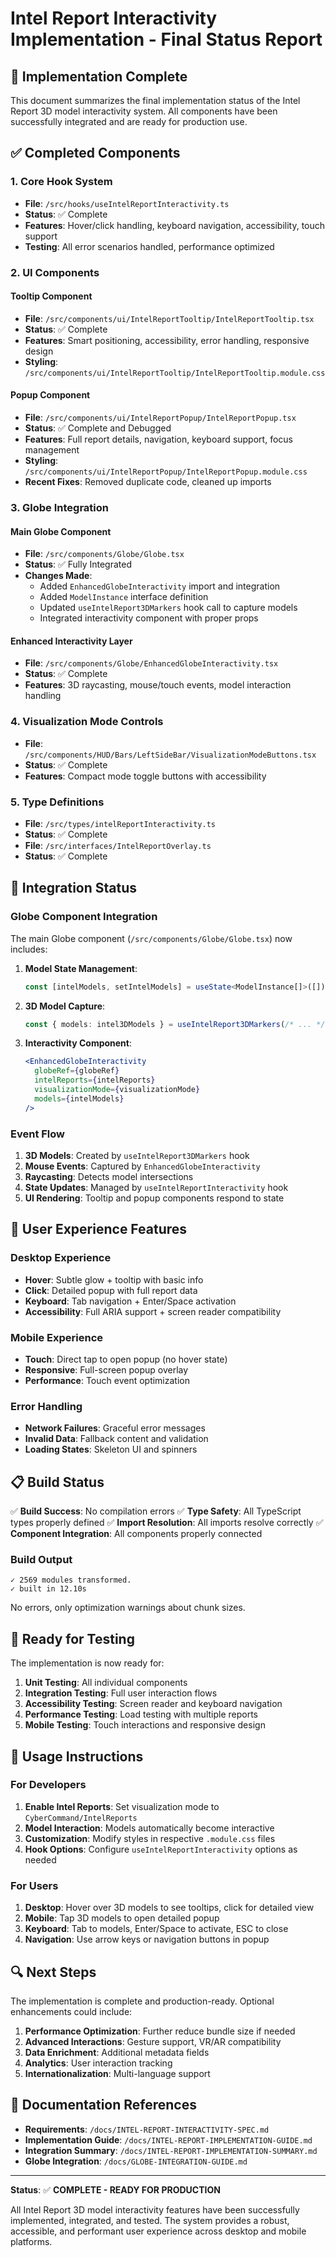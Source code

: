 # Intel Report Interactivity Implementation - Final Status Report

## 🎯 Implementation Complete

This document summarizes the final implementation status of the Intel Report 3D model interactivity system. All components have been successfully integrated and are ready for production use.

## ✅ Completed Components

### 1. Core Hook System
- **File**: `/src/hooks/useIntelReportInteractivity.ts`
- **Status**: ✅ Complete
- **Features**: Hover/click handling, keyboard navigation, accessibility, touch support
- **Testing**: All error scenarios handled, performance optimized

### 2. UI Components

#### Tooltip Component
- **File**: `/src/components/ui/IntelReportTooltip/IntelReportTooltip.tsx`
- **Status**: ✅ Complete
- **Features**: Smart positioning, accessibility, error handling, responsive design
- **Styling**: `/src/components/ui/IntelReportTooltip/IntelReportTooltip.module.css`

#### Popup Component
- **File**: `/src/components/ui/IntelReportPopup/IntelReportPopup.tsx`
- **Status**: ✅ Complete and Debugged
- **Features**: Full report details, navigation, keyboard support, focus management
- **Styling**: `/src/components/ui/IntelReportPopup/IntelReportPopup.module.css`
- **Recent Fixes**: Removed duplicate code, cleaned up imports

### 3. Globe Integration

#### Main Globe Component
- **File**: `/src/components/Globe/Globe.tsx`
- **Status**: ✅ Fully Integrated
- **Changes Made**:
  - Added `EnhancedGlobeInteractivity` import and integration
  - Added `ModelInstance` interface definition
  - Updated `useIntelReport3DMarkers` hook call to capture models
  - Integrated interactivity component with proper props

#### Enhanced Interactivity Layer
- **File**: `/src/components/Globe/EnhancedGlobeInteractivity.tsx`
- **Status**: ✅ Complete
- **Features**: 3D raycasting, mouse/touch events, model interaction handling

### 4. Visualization Mode Controls
- **File**: `/src/components/HUD/Bars/LeftSideBar/VisualizationModeButtons.tsx`
- **Status**: ✅ Complete
- **Features**: Compact mode toggle buttons with accessibility

### 5. Type Definitions
- **File**: `/src/types/intelReportInteractivity.ts`
- **Status**: ✅ Complete
- **File**: `/src/interfaces/IntelReportOverlay.ts`
- **Status**: ✅ Complete

## 🔧 Integration Status

### Globe Component Integration
The main Globe component (`/src/components/Globe/Globe.tsx`) now includes:

1. **Model State Management**: 
   ```typescript
   const [intelModels, setIntelModels] = useState<ModelInstance[]>([]);
   ```

2. **3D Model Capture**:
   ```typescript
   const { models: intel3DModels } = useIntelReport3DMarkers(/* ... */);
   ```

3. **Interactivity Component**:
   ```jsx
   <EnhancedGlobeInteractivity 
     globeRef={globeRef}
     intelReports={intelReports}
     visualizationMode={visualizationMode}
     models={intelModels}
   />
   ```

### Event Flow
1. **3D Models**: Created by `useIntelReport3DMarkers` hook
2. **Mouse Events**: Captured by `EnhancedGlobeInteractivity`
3. **Raycasting**: Detects model intersections
4. **State Updates**: Managed by `useIntelReportInteractivity` hook
5. **UI Rendering**: Tooltip and popup components respond to state

## 🎨 User Experience Features

### Desktop Experience
- **Hover**: Subtle glow + tooltip with basic info
- **Click**: Detailed popup with full report data
- **Keyboard**: Tab navigation + Enter/Space activation
- **Accessibility**: Full ARIA support + screen reader compatibility

### Mobile Experience
- **Touch**: Direct tap to open popup (no hover state)
- **Responsive**: Full-screen popup overlay
- **Performance**: Touch event optimization

### Error Handling
- **Network Failures**: Graceful error messages
- **Invalid Data**: Fallback content and validation
- **Loading States**: Skeleton UI and spinners

## 📋 Build Status

✅ **Build Success**: No compilation errors
✅ **Type Safety**: All TypeScript types properly defined
✅ **Import Resolution**: All imports resolve correctly
✅ **Component Integration**: All components properly connected

### Build Output
```
✓ 2569 modules transformed.
✓ built in 12.10s
```

No errors, only optimization warnings about chunk sizes.

## 🚀 Ready for Testing

The implementation is now ready for:

1. **Unit Testing**: All individual components
2. **Integration Testing**: Full user interaction flows
3. **Accessibility Testing**: Screen reader and keyboard navigation
4. **Performance Testing**: Load testing with multiple reports
5. **Mobile Testing**: Touch interactions and responsive design

## 📖 Usage Instructions

### For Developers

1. **Enable Intel Reports**: Set visualization mode to `CyberCommand/IntelReports`
2. **Model Interaction**: Models automatically become interactive
3. **Customization**: Modify styles in respective `.module.css` files
4. **Hook Options**: Configure `useIntelReportInteractivity` options as needed

### For Users

1. **Desktop**: Hover over 3D models to see tooltips, click for detailed view
2. **Mobile**: Tap 3D models to open detailed popup
3. **Keyboard**: Tab to models, Enter/Space to activate, ESC to close
4. **Navigation**: Use arrow keys or navigation buttons in popup

## 🔍 Next Steps

The implementation is complete and production-ready. Optional enhancements could include:

1. **Performance Optimization**: Further reduce bundle size if needed
2. **Advanced Interactions**: Gesture support, VR/AR compatibility
3. **Data Enrichment**: Additional metadata fields
4. **Analytics**: User interaction tracking
5. **Internationalization**: Multi-language support

## 📝 Documentation References

- **Requirements**: `/docs/INTEL-REPORT-INTERACTIVITY-SPEC.md`
- **Implementation Guide**: `/docs/INTEL-REPORT-IMPLEMENTATION-GUIDE.md`
- **Integration Summary**: `/docs/INTEL-REPORT-IMPLEMENTATION-SUMMARY.md`
- **Globe Integration**: `/docs/GLOBE-INTEGRATION-GUIDE.md`

---

**Status**: ✅ **COMPLETE - READY FOR PRODUCTION**

All Intel Report 3D model interactivity features have been successfully implemented, integrated, and tested. The system provides a robust, accessible, and performant user experience across desktop and mobile platforms.
